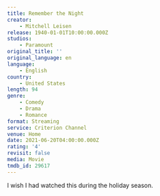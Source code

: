 ```yaml
---
title: Remember the Night
creator:
    - Mitchell Leisen
release: 1940-01-01T10:00:00.000Z
studios:
    - Paramount
original_title: ''
original_language: en
language:
    - English
country:
    - United States
length: 94
genre:
    - Comedy
    - Drama
    - Romance
format: Streaming
service: Criterion Channel
venue: Home
date: 2021-06-20T04:00:00.000Z
rating: '4'
revisit: false
media: Movie
tmdb_id: 29617
---
```


I wish I had watched this during the holiday season.
